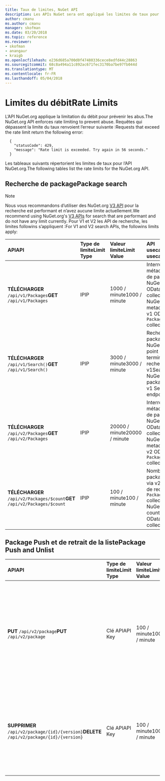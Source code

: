 ```yaml
---
title: Taux de limites, NuGet API
description: Les APIs NuGet sera ont appliqué les limites de taux pour prévenir les abus.
author: cmanu
ms.author: cmanu
manager: skofman
ms.date: 03/20/2018
ms.topic: reference
ms.reviewer:
- skofman
- anangaur
- kraigb
ms.openlocfilehash: e236d685a700d0f47480336cece8edfd44c28863
ms.sourcegitcommit: 68c8a494a11c892ac671fec3170ba7be97fb044d
ms.translationtype: MT
ms.contentlocale: fr-FR
ms.lasthandoff: 05/04/2018
---
```

# <a name="rate-limits"></a><span data-ttu-id="d2849-103">Limites du débit</span><span class="sxs-lookup"><span data-stu-id="d2849-103">Rate Limits</span></span>

<span data-ttu-id="d2849-104">L’API NuGet.org applique la limitation du débit pour prévenir les abus.</span><span class="sxs-lookup"><span data-stu-id="d2849-104">The NuGet.org API enforces rate limiting to prevent abuse.</span></span> <span data-ttu-id="d2849-105">Requêtes qui dépassent la limite du taux renvoient l’erreur suivante :</span><span class="sxs-lookup"><span data-stu-id="d2849-105">Requests that exceed the rate limit return the following error:</span></span> 

  ~~~
    {
      "statusCode": 429,
      "message": "Rate limit is exceeded. Try again in 56 seconds."
    }
  ~~~

<span data-ttu-id="d2849-106">Les tableaux suivants répertorient les limites de taux pour l’API NuGet.org.</span><span class="sxs-lookup"><span data-stu-id="d2849-106">The following tables list the rate limits for the NuGet.org API.</span></span>

## <a name="package-search"></a><span data-ttu-id="d2849-107">Recherche de package</span><span class="sxs-lookup"><span data-stu-id="d2849-107">Package search</span></span>

> [!Note]
> <span data-ttu-id="d2849-108">Nous vous recommandons d’utiliser des NuGet.org [V3 API](https://docs.microsoft.com/nuget/api/search-query-service-resource) pour la recherche est performant et n’avez aucune limite actuellement.</span><span class="sxs-lookup"><span data-stu-id="d2849-108">We recommend using NuGet.org's [V3 APIs](https://docs.microsoft.com/nuget/api/search-query-service-resource) for search that are performant and do not have any limit currently.</span></span> <span data-ttu-id="d2849-109">Pour V1 et V2 les API de recherche, les limites followins s’appliquent :</span><span class="sxs-lookup"><span data-stu-id="d2849-109">For V1 and V2 search APIs, the followins limits apply:</span></span>


| <span data-ttu-id="d2849-110">API</span><span class="sxs-lookup"><span data-stu-id="d2849-110">API</span></span> | <span data-ttu-id="d2849-111">Type de limite</span><span class="sxs-lookup"><span data-stu-id="d2849-111">Limit Type</span></span> | <span data-ttu-id="d2849-112">Valeur limite</span><span class="sxs-lookup"><span data-stu-id="d2849-112">Limit Value</span></span> | <span data-ttu-id="d2849-113">API usecase</span><span class="sxs-lookup"><span data-stu-id="d2849-113">API usecase</span></span> |
|:---|:---|:---|:---|
<span data-ttu-id="d2849-114">**TÉLÉCHARGER** `/api/v1/Packages`</span><span class="sxs-lookup"><span data-stu-id="d2849-114">**GET** `/api/v1/Packages`</span></span> | <span data-ttu-id="d2849-115">IP</span><span class="sxs-lookup"><span data-stu-id="d2849-115">IP</span></span> | <span data-ttu-id="d2849-116">1000 / minute</span><span class="sxs-lookup"><span data-stu-id="d2849-116">1000 / minute</span></span> | <span data-ttu-id="d2849-117">Interroger les métadonnées de package NuGet via v1 OData `Packages` collection</span><span class="sxs-lookup"><span data-stu-id="d2849-117">Query NuGet package metadata via v1 OData `Packages` collection</span></span> |
<span data-ttu-id="d2849-118">**TÉLÉCHARGER** `/api/v1/Search()`</span><span class="sxs-lookup"><span data-stu-id="d2849-118">**GET** `/api/v1/Search()`</span></span> | <span data-ttu-id="d2849-119">IP</span><span class="sxs-lookup"><span data-stu-id="d2849-119">IP</span></span> | <span data-ttu-id="d2849-120">3000 / minute</span><span class="sxs-lookup"><span data-stu-id="d2849-120">3000 / minute</span></span> | <span data-ttu-id="d2849-121">Rechercher les packages NuGet via le point de terminaison recherche v1</span><span class="sxs-lookup"><span data-stu-id="d2849-121">Search for NuGet packages via v1 Search endpoint</span></span> | 
<span data-ttu-id="d2849-122">**TÉLÉCHARGER** `/api/v2/Packages`</span><span class="sxs-lookup"><span data-stu-id="d2849-122">**GET** `/api/v2/Packages`</span></span> | <span data-ttu-id="d2849-123">IP</span><span class="sxs-lookup"><span data-stu-id="d2849-123">IP</span></span> | <span data-ttu-id="d2849-124">20000 / minute</span><span class="sxs-lookup"><span data-stu-id="d2849-124">20000 / minute</span></span> | <span data-ttu-id="d2849-125">Interroger les métadonnées de package NuGet via v2 OData `Packages` collection</span><span class="sxs-lookup"><span data-stu-id="d2849-125">Query NuGet package metadata via v2 OData `Packages` collection</span></span> | 
<span data-ttu-id="d2849-126">**TÉLÉCHARGER** `/api/v2/Packages/$count`</span><span class="sxs-lookup"><span data-stu-id="d2849-126">**GET** `/api/v2/Packages/$count`</span></span> | <span data-ttu-id="d2849-127">IP</span><span class="sxs-lookup"><span data-stu-id="d2849-127">IP</span></span> | <span data-ttu-id="d2849-128">100 / minute</span><span class="sxs-lookup"><span data-stu-id="d2849-128">100 / minute</span></span> | <span data-ttu-id="d2849-129">Nombre de package NuGet via v2 OData de requête `Packages` collection</span><span class="sxs-lookup"><span data-stu-id="d2849-129">Query NuGet package count via v2 OData `Packages` collection</span></span> | 

## <a name="package-push-and-unlist"></a><span data-ttu-id="d2849-130">Package Push et de retrait de la liste</span><span class="sxs-lookup"><span data-stu-id="d2849-130">Package Push and Unlist</span></span>

| <span data-ttu-id="d2849-131">API</span><span class="sxs-lookup"><span data-stu-id="d2849-131">API</span></span> | <span data-ttu-id="d2849-132">Type de limite</span><span class="sxs-lookup"><span data-stu-id="d2849-132">Limit Type</span></span> | <span data-ttu-id="d2849-133">Valeur limite</span><span class="sxs-lookup"><span data-stu-id="d2849-133">Limit Value</span></span> | <span data-ttu-id="d2849-134">API usecase</span><span class="sxs-lookup"><span data-stu-id="d2849-134">API usecase</span></span> | 
|:---|:---|:---|:--- |
<span data-ttu-id="d2849-135">**PUT** `/api/v2/package`</span><span class="sxs-lookup"><span data-stu-id="d2849-135">**PUT** `/api/v2/package`</span></span> | <span data-ttu-id="d2849-136">Clé API</span><span class="sxs-lookup"><span data-stu-id="d2849-136">API Key</span></span> | <span data-ttu-id="d2849-137">100 / minute</span><span class="sxs-lookup"><span data-stu-id="d2849-137">100 / minute</span></span> | <span data-ttu-id="d2849-138">Téléchargez un nouveau package NuGet (version) via le point de terminaison par émission de données v2</span><span class="sxs-lookup"><span data-stu-id="d2849-138">Upload a new NuGet package (version) via v2 push endpoint</span></span> 
<span data-ttu-id="d2849-139">**SUPPRIMER** `/api/v2/package/{id}/{version}`</span><span class="sxs-lookup"><span data-stu-id="d2849-139">**DELETE** `/api/v2/package/{id}/{version}`</span></span> | <span data-ttu-id="d2849-140">Clé API</span><span class="sxs-lookup"><span data-stu-id="d2849-140">API Key</span></span> | <span data-ttu-id="d2849-141">100 / minute</span><span class="sxs-lookup"><span data-stu-id="d2849-141">100 / minute</span></span> | <span data-ttu-id="d2849-142">Retrait de la liste un package NuGet (version) via le point de terminaison v2</span><span class="sxs-lookup"><span data-stu-id="d2849-142">Unlist a NuGet package (version) via v2 endpoint</span></span> 

